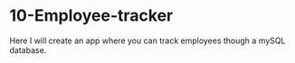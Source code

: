 # 10-Employee-tracker
Here I will create an app where you can track employees though a mySQL database.
